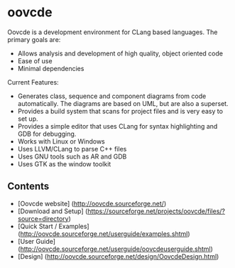 oovcde
======

Oovcde is a development environment for CLang based languages. The primary goals are:

- Allows analysis and development of high quality, object oriented code
- Ease of use
- Minimal dependencies

Current Features:

- Generates class, sequence and component diagrams from code automatically.
    The diagrams are based on UML, but are also a superset.
- Provides a build system that scans for project files and is very easy to set up.
- Provides a simple editor that uses CLang for syntax highlighting and GDB for debugging.
- Works with Linux or Windows
- Uses LLVM/CLang to parse C++ files
- Uses GNU tools such as AR and GDB
- Uses GTK as the window toolkit

## Contents

- [Oovcde website] (http://oovcde.sourceforge.net/)
- [Download and Setup] (https://sourceforge.net/projects/oovcde/files/?source=directory)
- [Quick Start / Examples] (http://oovcde.sourceforge.net/userguide/examples.shtml)
- [User Guide] (http://oovcde.sourceforge.net/userguide/oovcdeuserguide.shtml)
- [Design] (http://oovcde.sourceforge.net/design/OovcdeDesign.html)
